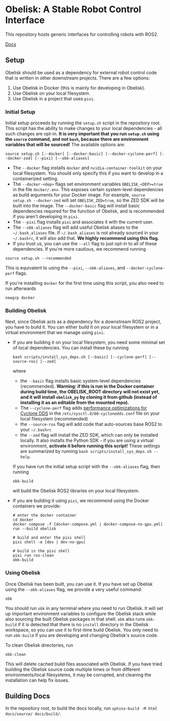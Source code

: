 # Obelisk: A Stable Robot Control Interface
This repository hosts generic interfaces for controlling robots with ROS2.

[Docs](https://caltech-amber.github.io/obelisk/)

## Setup
Obelisk should be used as a dependency for external robot control code that is written in other downstream projects. There are a few options:
1. Use Obelisk in Docker (this is mainly for developing in Obelisk).
2. Use Obelisk on your local filesystem.
3. Use Obelisk in a project that uses `pixi`.

### Initial Setup
Initial setup proceeds by running the `setup.sh` script in the repository root. This script has the ability to make changes to your local dependencies - all such changes are opt-in. **It is very important that you run `setup.sh` using the `source` command, and not `bash`, because there are environment variables that will be sourced!** The available options are:
```
source setup.sh [--docker] [--docker-basic] [--docker-cyclone-perf] [--docker-zed] [--pixi] [--obk-aliases]
```
* The `--docker` flag installs `docker` and `nvidia-container-toolkit` on your local filesystem. You should only specify this if you want to develop in a containerized setting.
* The `--docker-<dep>` flags set environment variables `OBELISK_<DEP>=true` in the file `docker/.env`. This exposes certain system-level dependencies as build arguments for your Docker image. For example, `source setup.sh --docker-zed` will set `OBELISK_ZED=true`, so the ZED SDK will be built into the image. The `--docker-basic` flag will install basic dependencies required for the function of Obelisk, and is recommended if you aren't developing in `pixi`.
* The `--pixi` flag installs `pixi` and associates it with the current user.
* The `--obk-aliases` flag will add useful Obelisk aliases to the `~/.bash_aliases` file. If `~/.bash_aliases` is not already sourced in your `~/.bashrc`, it will also add that. **We highly recommend using this flag.**
* If you trust us, you can use the `--all` flag to just opt-in to all of these dependencies.
If you're more cautious, we recommend running
```
source setup.sh --recommended
```
This is equivalent to using the `--pixi`, `--obk-aliases`, and `--docker-cyclone-perf` flags.

If you're installing `docker` for the first time using this script, you also need to run afterwards
```
newgrp docker
```

### Building Obelisk
Next, since Obelisk acts as a dependency for a downstream ROS2 project, you have to build it. You can either build it on your local filesystem or in a virtual environment that we manage using `pixi`.

* If you are building it on your local filesystem, you need some minimal set of local dependencies. You can install these by running
    ```
    bash scripts/install_sys_deps.sh [--basic] [--cyclone-perf] [--source-ros] [--zed]
    ```
    where
    * the `--basic` flag installs basic system-level dependencies (recommended). **Warning: if this is run in the Docker container during build time, the OBELISK_ROOT directory will not exist yet, and it will install `obelisk_py` by cloning it from github (instead of installing it as an editable from the mounted repo).**
    * The `--cyclone-perf` flag adds [performance optimizations for Cyclone DDS](https://github.com/ros2/rmw_cyclonedds?tab=readme-ov-file#performance-recommendations) in the `/etc/sysctl.d/60-cyclonedds.conf` file on your local filesystem (recommended)
    * the `--source-ros` flag will add code that auto-sources base ROS2 to your `~/.bashrc`
    * the `--zed` flag will install the ZED SDK, which can only be installed locally. It also installs the Python SDK - if you are using a virtual environment, **activate it before running this script!**
    These settings are summarized by running `bash scripts/install_sys_deps.sh --help`.

    If you have run the initial setup script with the `--obk-aliases` flag, then running
    ```
    obk-build
    ```
    will build the Obelisk ROS2 libraries on your local filesystem.
* If you are building it using `pixi`, we recommend using the Docker containers we provide:
    ```
    # enter the docker container
    cd docker
    docker compose -f [docker-compose.yml | docker-compose-no-gpu.yml] run --build obelisk

    # build and enter the pixi shell
    pixi shell -e [dev | dev-no-gpu]

    # build in the pixi shell
    pixi run ros-clean
    obk-build
    ```

### Using Obelisk
Once Obelisk has been built, you can use it. If you have set up Obelisk using the `--obk-aliases` flag, we provide a very useful command:
```
obk
```
You should run `obk` in any terminal where you need to run Obelisk. It will set up important environment variables to configure the Obelisk stack while also sourcing the built Obelisk packages in that shell. `obk` also runs `obk-build` if it is detected that there is no `install` directory in the Obelisk workspace, so you can use it to first-time build Obelisk. You only need to run `obk-build` if you are developing and changing Obelisk's source code.

To clean Obelisk directories, run
```
obk-clean
```
This will delete cached build files associated with Obelisk. If you have tried building the Obelisk source code multiple times or from different environments/local filesystems, it may be corrupted, and cleaning the installation can help fix issues.

## Building Docs
In the repository root, to build the docs locally, run `sphinx-build -M html docs/source/ docs/build/`.
